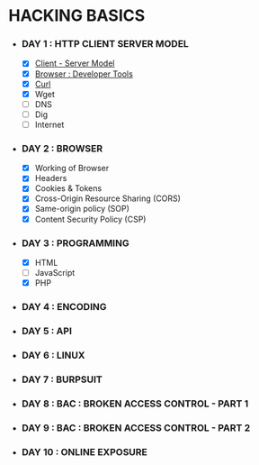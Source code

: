 # HACKING BASICS

* ### DAY 1 : HTTP CLIENT SERVER MODEL
  - [x] [Client - Server Model](https://github.com/anmolmaintripathi/Cyber-Security-Basics/blob/master/DAY-1/Client%20Sever%20Architecture.md)
  - [x] [Browser : Developer Tools](https://github.com/anmolmaintripathi/Cyber-Security-Basics/blob/master/DAY-1/Developer%20Tools.md)
  - [x] [Curl](https://github.com/anmolmaintripathi/Cyber-Security-Basics/blob/master/DAY-1/cURL.md)
  - [x] Wget
  - [ ] DNS
  - [ ] Dig
  - [ ] Internet

* ### DAY 2 : BROWSER
  - [x] Working of Browser 
  - [x] Headers
  - [x] Cookies & Tokens
  - [x] Cross-Origin Resource Sharing (CORS)
  - [x] Same-origin policy (SOP)
  - [x] Content Security Policy (CSP) 
  
* ### DAY 3 : PROGRAMMING
   - [x] HTML
  - [ ] JavaScript
  - [x] PHP
  
* ### DAY 4 : ENCODING

* ### DAY 5 : API

* ### DAY 6 : LINUX 

* ### DAY 7 : BURPSUIT 

* ### DAY 8 : BAC : BROKEN ACCESS CONTROL - PART 1

* ### DAY 9 : BAC : BROKEN ACCESS CONTROL - PART 2

* ### DAY 10 : ONLINE EXPOSURE
